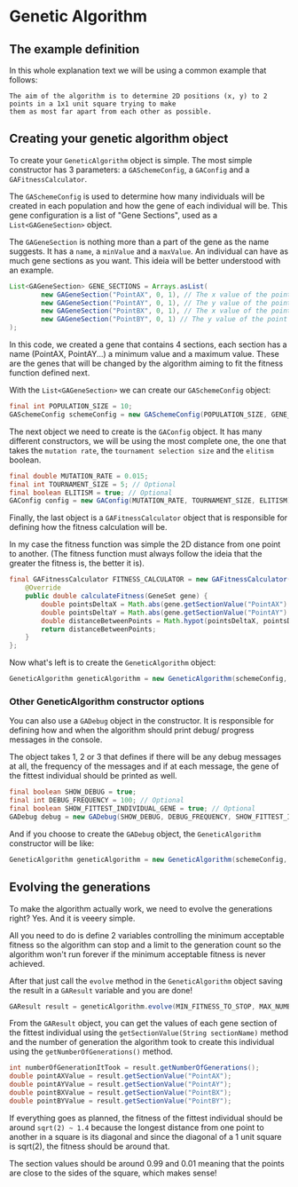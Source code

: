 # Genetic Algorithm

## The example definition
In this whole explanation text we will be using a common example that follows:
```
The aim of the algorithm is to determine 2D positions (x, y) to 2 points in a 1x1 unit square trying to make
them as most far apart from each other as possible.
```

## Creating your genetic algorithm object

To create your ```GeneticAlgorithm``` object is simple. The most simple constructor has 3 parameters: a ```GASchemeConfig```, a ```GAConfig```
and a ```GAFitnessCalculator```.

The ```GASchemeConfig``` is used to determine how many individuals will be created in each population and how the gene of each individual
will be. This gene configuration is a list of "Gene Sections", used as a ```List<GAGeneSection>``` object.

The ```GAGeneSection``` is nothing more than a part of the gene as the name suggests. It has a ```name```, a ```minValue``` and a ```maxValue```.
An individual can have as much gene sections as you want. This ideia will be better understood with an example.

```java
List<GAGeneSection> GENE_SECTIONS = Arrays.asList(
        new GAGeneSection("PointAX", 0, 1), // The x value of the point A can have values from 0 to 1 since the square is 1x1 unit.
        new GAGeneSection("PointAY", 0, 1), // The y value of the point A can have values from 0 to 1 since the square is 1x1 unit.
        new GAGeneSection("PointBX", 0, 1), // The x value of the point B can have values from 0 to 1 since the square is 1x1 unit.
        new GAGeneSection("PointBY", 0, 1) // The y value of the point B can have values from 0 to 1 since the square is 1x1 unit.
);
```
In this code, we created a gene that contains 4 sections, each section has a name (PointAX, PointAY...) a minimum value and a maximum value.
These are the genes that will be changed by the algorithm aiming to fit the fitness function defined next.

With the ```List<GAGeneSection>``` we can create our ```GASchemeConfig``` object:
```java
final int POPULATION_SIZE = 10;
GASchemeConfig schemeConfig = new GASchemeConfig(POPULATION_SIZE, GENE_SECTIONS);
```

The next object we need to create is the ```GAConfig``` object. It has many different constructors, we will be using the most complete one,
the one that takes the ```mutation rate```, the ```tournament selection size``` and the ```elitism``` boolean.

```java
final double MUTATION_RATE = 0.015;
final int TOURNAMENT_SIZE = 5; // Optional
final boolean ELITISM = true; // Optional
GAConfig config = new GAConfig(MUTATION_RATE, TOURNAMENT_SIZE, ELITISM);
```

Finally, the last object is a ```GAFitnessCalculator``` object that is responsible for defining how the fitness calculation will be.

In my case the fitness function was simple the 2D distance from one point to another. (The fitness function must always follow the ideia
that the greater the fitness is, the better it is).

```java
final GAFitnessCalculator FITNESS_CALCULATOR = new GAFitnessCalculator() {
    @Override
    public double calculateFitness(GeneSet gene) {
        double pointsDeltaX = Math.abs(gene.getSectionValue("PointAX") - gene.getSectionValue("PointBX")); // Delta X
        double pointsDeltaY = Math.abs(gene.getSectionValue("PointAY") - gene.getSectionValue("PointBY")); // Delta X
        double distanceBetweenPoints = Math.hypot(pointsDeltaX, pointsDeltaY); // Hipotenuse = sqrt(deltaX^2 + deltaY^2)
        return distanceBetweenPoints;
    }
};
```

Now what's left is to create the ```GeneticAlgorithm``` object:
```java
GeneticAlgorithm geneticAlgorithm = new GeneticAlgorithm(schemeConfig, config, FITNESS_CALCULATOR);
```

### Other GeneticAlgorithm constructor options
You can also use a ```GADebug``` object in the constructor. It is responsible for defining how and when the algorithm should print debug/
progress messages in the console.

The object takes 1, 2 or 3 that defines if there will be any debug messages at all, the frequency of the messages and if at each message,
the gene of the fittest individual should be printed as well.
```java
final boolean SHOW_DEBUG = true;
final int DEBUG_FREQUENCY = 100; // Optional
final boolean SHOW_FITTEST_INDIVIDUAL_GENE = true; // Optional
GADebug debug = new GADebug(SHOW_DEBUG, DEBUG_FREQUENCY, SHOW_FITTEST_INDIVIDUAL_GENE);
```
And if you choose to create the ```GADebug``` object, the ```GeneticAlgorithm``` constructor will be like:
```java
GeneticAlgorithm geneticAlgorithm = new GeneticAlgorithm(schemeConfig, config, debug, FITNESS_CALCULATOR);
```

## Evolving the generations
To make the algorithm actually work, we need to evolve the generations right? Yes. And it is veeery simple.

All you need to do is define 2 variables controlling the minimum acceptable fitness so the algorithm can stop and a limit to the generation
count so the algorithm won't run forever if the minimum acceptable fitness is never achieved.

After that just call the ```evolve``` method in the ```GeneticAlgorithm``` object saving the result in a ```GAResult``` variable and
you are done!

```java
GAResult result = geneticAlgorithm.evolve(MIN_FITNESS_TO_STOP, MAX_NUMBER_OF_GENERATIONS);
```

From the ```GAResult``` object, you can get the values of each gene section of the fittest individual using the ```getSectionValue(String sectionName)``` method
and the number of generation the algorithm took to create this individual using the ```getNumberOfGenerations()``` method.

```java
int numberOfGenerationItTook = result.getNumberOfGenerations();
double pointAXValue = result.getSectionValue("PointAX");
double pointAYValue = result.getSectionValue("PointAY");
double pointBXValue = result.getSectionValue("PointBX");
double pointBYValue = result.getSectionValue("PointBY");
```
If everything goes as planned, the fitness of the fittest individual should be around ```sqrt(2) ~ 1.4``` because the longest distance
from one point to another in a square is its diagonal and since the diagonal of a 1 unit square is sqrt(2), the fitness should be around that.

The section values should be around 0.99 and 0.01 meaning that the points are close to the sides of the square, which makes sense!
